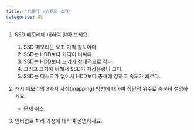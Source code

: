 ```yaml
---
title: "컴퓨터 시스템의 소개"
categories: OS
---
```

1. SSD 메모리에 대하여 알아 보세요.

   1. SSD 메모리는 보조 기억 장치이다.
   2. SSD는 HDD보다 가격이 비싸다.
   3. SSD는 HDD보다 크기가 상대적으로 작다.
   4. 그리고 크기에 비해서 SSD가 저장용량이 크다.
   5. SSD는 디스크가 없어서 HDD보다 충격에 강하고 속도가 빠르다.

2. 캐시 메모리의 3가지 사상(mapping) 방법에 대하여 장단점 위주로 충분히 설명하세요.

   - 문제 취소.

3. 인터럽트 처리 과정에 대하여 설명하세요.

